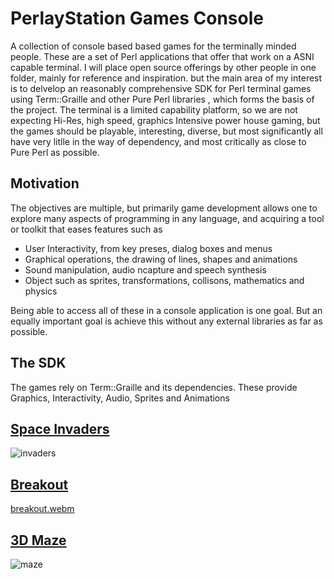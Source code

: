 # PerlayStation Games Console

A  collection of console based based games for the terminally minded people.  These are a set of Perl applications that offer that work on a ASNI capable terminal. I will place open source offerings by other people in one folder, mainly for reference and inspiration.  but the main area of my interest is to delvelop an reasonably comprehensive SDK for Perl terminal games using Term::Graille and other Pure Perl libraries , which forms the basis of the project. The terminal is a limited capability platform, so we are not expecting Hi-Res, high speed, graphics Intensive power house gaming, but the games should be playable, interesting, diverse, but most significantly all have very litlle in the way of dependency, and most critically as close to Pure Perl as possible.

## Motivation

The objectives are multiple, but primarily game development allows one to explore many aspects of programming in any language, and acquiring a tool or toolkit that eases  features such as 

* User Interactivity, from key preses, dialog boxes and menus
* Graphical operations, the drawing of lines, shapes and animations
* Sound manipulation, audio ncapture and speech synthesis
* Object such as sprites, transformations, collisons, mathematics and physics

Being able to access all of these in a console application is one goal.  But an equally important goal is achieve this without any external libraries as far as possible.

## The SDK

The games rely on Term::Graille and its dependencies.  These provide Graphics, Interactivity, Audio, Sprites and Animations

## [Space Invaders](https://github.com/saiftynet/PerlayStation/tree/main/Arcade/SingleScreen/Space%20Invaders)

![invaders](https://user-images.githubusercontent.com/34284663/210085239-d07530eb-6627-4dbb-b6e9-4b9a3615d171.gif)

## [Breakout](https://github.com/saiftynet/PerlayStation/tree/main/Arcade/SingleScreen/Breakout)

[breakout.webm](https://user-images.githubusercontent.com/34284663/211404936-fb79f676-a505-413e-bad0-d1ac28c7f7d3.webm)

## [3D Maze]()

![maze](https://github.com/user-attachments/assets/0c2f88a2-9394-46a4-8a41-d243513739d3)

